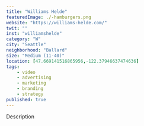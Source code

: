 ```yaml
---
title: "Williams Helde"
featuredImage: ./-hamburgers.png
website: "https://williams-helde.com/"
twit: ""
inst: "williamshelde"
category: "W"
city: "Seattle"
neighborhood: "Ballard"
size: "Medium (11-40)"
location: [47.669141516865956,-122.37946637474636]
tags:
    - video
    - advertising
    - marketing
    - branding
    - strategy
published: true
---
```


Description
